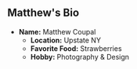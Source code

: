 ## Matthew's Bio

- __Name:__ Matthew Coupal
  - **Location:** Upstate NY
  - **Favorite Food:** Strawberries
  - **Hobby:** Photography & Design
